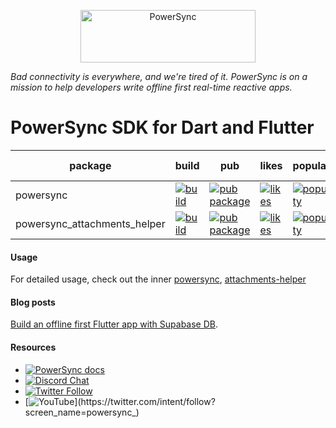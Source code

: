 <p align="center">
  <a href="https://www.powersync.com" target="_blank">
    <img src="https://assets-global.website-files.com/651d89402147985dc475ff48/65202e5625635db7a0362299_powersync-logo-color.svg" alt="PowerSync" width="280" height="84">
  </a>
</p>

*Bad connectivity is everywhere, and we're tired of it. PowerSync is on a mission to help developers write offline first real-time reactive apps.*

PowerSync SDK for Dart and Flutter
===========

| package        | build                                                                                                                                                                                 | pub                                                                                                        | likes                                                                                                                | popularity | pub points |
|----------------|---------------------------------------------------------------------------------------------------------------------------------------------------------------------------------------|------------------------------------------------------------------------------------------------------------|----------------------------------------------------------------------------------------------------------------------| ------- | ------- |
| powersync         | [![build](https://github.com/powersync-ja/powersync-dart/actions/workflows/packages.yml/badge.svg?branch=main)](https://github.com/powersync-ja/powersync-dart/actions?query=workflow%3Atest)       | [![pub package](https://img.shields.io/pub/v/powersync.svg)](https://pub.dev/packages/powersync)                 | [![likes](https://img.shields.io/pub/likes/powersync?logo=dart)](https://pub.dev/packages/powersync/score)                 | [![popularity](https://img.shields.io/pub/popularity/powersync?logo=dart)](https://pub.dev/packages/powersync/score) | [![pub points](https://img.shields.io/pub/points/powersync?logo=dart)](https://pub.dev/packages/powersync/score)
| powersync_attachments_helper | [![build](https://github.com/powersync-ja/powersync-dart/actions/workflows/packages.yml/badge.svg?branch=main)](https://github.com/getsentry/powersync-dart/actions?query=workflow%3Asentry-flutter) | [![pub package](https://img.shields.io/pub/v/powersync_attachments_helper.svg)](https://pub.dev/packages/powersync_attachments_helper) | [![likes](https://img.shields.io/pub/likes/powersync_attachments_helper?logo=dart)](https://pub.dev/packages/powersync_attachments_helper/score) | [![popularity](https://img.shields.io/pub/popularity/powersync_attachments_helper?logo=dart)](https://pub.dev/packages/powersync_attachments_helper/score) | [![pub points](https://img.shields.io/pub/points/powersync_attachments_helper?logo=dart)](https://pub.dev/packages/powersync_attachments_helper/score)

#### Usage

For detailed usage, check out the inner [powersync](https://github.com/powersync-ja/powersync-dart/tree/main/packages/powersync.dart), [attachments-helper](https://github.com/powersync-ja/powersync-dart/tree/main/packages/powersync_attachments_helper.dart)

#### Blog posts

[Build an offline first Flutter app with Supabase DB](https://www.powersync.com/blog/flutter-tutorial-building-an-offline-first-chat-app-with-supabase-and-powersync).

#### Resources

* [![PowerSync docs](https://img.shields.io/badge/documentation-powersync.com-green.svg?label=flutter%20docs)](https://docs.powersync.com/client-sdk-references/flutter)
* [![Discord Chat](https://img.shields.io/discord/1138230179878154300?style=social&logo=discord&logoColor=%235865f2&label=Join%20Discord%20server)](https://discord.gg/powersync)
* [![Twitter Follow](https://img.shields.io/twitter/follow/powersync?label=powersync&style=social)](https://twitter.com/intent/follow?screen_name=powersync_)
* [![YouTube](https://img.shields.io/youtube/channel/subscribers/UCSDdZvrZuizmc2EMBuTs2Qg?style=social&label=YouTube%20%40powersync_)](https://twitter.com/intent/follow?screen_name=powersync_)
